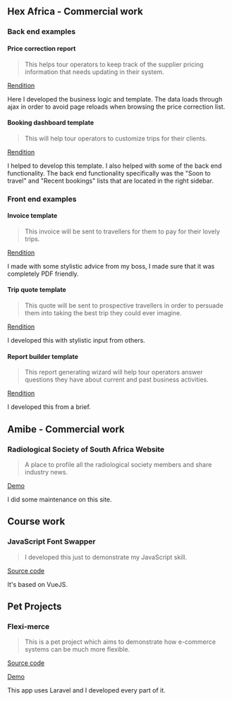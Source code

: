## Hex Africa - Commercial work

### Back end examples

#### Price correction report
> This helps tour operators to keep track of the supplier pricing information that needs updating in their system.

<a href="price-correction-report/">Rendition</a>

Here I developed the business logic and template. The data loads through ajax in order to avoid page reloads when browsing the price correction list.

#### Booking dashboard template
> This will help tour operators to customize trips for their clients.

<a href="booking-dashboard-template/">Rendition</a>

I helped to develop this template. I also helped with some of the back end functionality. The back end functionality specifically was the "Soon to travel" and  "Recent bookings" lists that are located in the right sidebar.

### Front end examples

#### Invoice template
> This invoice will be sent to travellers for them to pay for their lovely trips.

<a href="invoice-template/">Rendition</a>

I made with some stylistic advice from my boss, I made sure that it was completely PDF friendly.

#### Trip quote template
> This quote will be sent to prospective travellers in order to persuade them into taking the best trip they could ever imagine.

<a href="quote-template/">Rendition</a>

I developed this with stylistic input from others.

#### Report builder template
> This report generating wizard will help tour operators answer questions they have about current and past business activities.

<a href="report-builder/">Rendition</a>

I developed this from a brief.

## Amibe - Commercial work

### Radiological Society of South Africa Website
> A place to profile all the radiological society members and share industry news.

<a href="https://rssa.co.za/">Demo</a>

I did some maintenance on this site.

## Course work 

### JavaScript Font Swapper
> I developed this just to demonstrate my JavaScript skill.

<a href="https://github.com/ivan006/font-picker-pigeon">Source code</a>

It's based on VueJS.


## Pet Projects

### Flexi-merce
> This is a pet project which aims to demonstrate how e-commerce systems can be much more flexible.

<a href="https://github.com/ivan006/Flexi-merce-SQL-DB-Production">Source code</a>

<a href="http://harmonyville.net">Demo</a>


This app uses Laravel and I developed every part of it.


